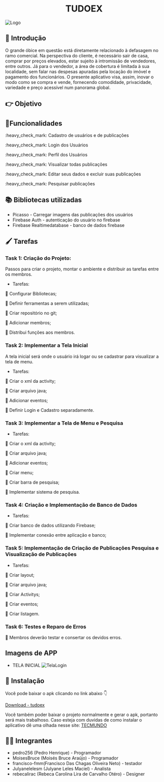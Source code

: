 
<h1 align="center"> TUDOEX </h1>

![Logo](https://res.cloudinary.com/dzf56esap/image/upload/v1605906242/tdx/TudoE_i3kfrc.png)


## 📃 **Introdução**
  O grande óbice em questão está diretamente relacionado à defasagem no ramo comercial.   Na perspectiva do cliente, é necessário sair de casa, comprar por preços elevados, estar sujeito à intromissão de vendedores, entre outros. Já para o vendedor, a área de cobertura é limitada à sua localidade, sem falar nas despesas apuradas pela locação do imóvel e pagamento dos funcionários. O presente aplicativo visa, assim, inovar o modo como se compra e vende, fornecendo comodidade, privacidade, variedade e preço acessível num panorama global.
## 👉 **Objetivo**
##  📑**Funcionalidades**
<p>:heavy_check_mark: Cadastro de usuários e de publicações</p>
<p>:heavy_check_mark: Login dos Usuários </p>
<p>:heavy_check_mark: Perfil dos Usuários</p>
<p>:heavy_check_mark: Visualizar todas publicações</p>
<p>:heavy_check_mark: Editar seus dados e excluir suas publicações</p>
<p>:heavy_check_mark: Pesquisar publicações</p>

## 📚 **Bibliotecas utilizadas**
<ul>
  <li>Picasso - Carregar imagens das publicações dos usuários</li>
  <li>Firebase Auth - autenticação do usuário no firebase</li>
  <li>Firebase Realtimedatabase - banco de dados firebase</li>
</ul>

## 🖌 **Tarefas**

### Task 1: Criação do Projeto:
Passos para criar o projeto, montar o ambiente e distribuir as tarefas entre os membros.
* Tarefas:
<p>📍 Configurar Bibliotecas;</p>
<p>📍 Definir ferramentas a serem utilizadas;</p>
<p>📍 Criar repositório no git;</p>
<p>📍 Adicionar membros;</p>
<p>📍 Distribui funções aos membros.</p>

### Task 2: Implementar a Tela Inicial
A tela inicial será onde o usuário irá logar ou se cadastrar para visualizar a tela de menu.
* Tarefas:
<p>📍 Criar o xml da activity;</p>
<p>📍 Criar arquivo java;</p>
<p>📍 Adicionar eventos;</p>
<p>📍 Definir Login e Cadastro separadamente.</p>

### Task 3: Implementar a Tela de Menu e Pesquisa
* Tarefas:
<p>📍 Criar o xml da activity;</p>
<p>📍 Criar arquivo java;</p>
<p>📍 Adicionar eventos;</p>
<p>📍 Criar menu;</p>
<p>📍 Criar barra de pesquisa;</p>
<p>📍 Implementar sistema de pesquisa.</p>

### Task 4: Criação e Implementação de Banco de Dados 
* Tarefas:
<p>📍 Criar banco de dados utilizando Firebase;</p>
<p>📍 Implementar conexão entre aplicação e banco;</p>

### Task 5: Implementação de Criação de Publicações Pesquisa e Visualização de Publicações
* Tarefas:
<p>📍 Criar layout;</p>
<p>📍 Criar arquivo java;</p>
<p>📍 Criar Activitys;</p>
<p>📍 Criar eventos;</p>
<p>📍 Criar listagem.</p>

### Task 6: Testes e Reparo de Erros
<p>📍 Membros deverão testar e consertar os devidos erros.</p>

## Imagens de APP
  * TELA INICIAL
![TelaLogin](https://res.cloudinary.com/dzf56esap/image/upload/v1605910968/tdx/WhatsApp_Image_2020-11-20_at_18.20.36_1_f5sr3c.jpg)

## 📲 **Instalação**

Você pode baixar o apk clicando no link abaixo 👇

[Download - tudoex](https://www.mediafire.com/file/f1ka50wgph0swmu/tudoex.apk/file)

Você também poder baixar o projeto normalmente e gerar o apk, portanto será mais trabalhoso.
Caso esteja com duvidas de como instalar o aplicativo dê uma olhada nesse site: [TECMUNDO](https://www.tecmundo.com.br/tutorial/51473-android-como-instalar-aplicativos-apk.htm)

## 👩‍💻 **Integrantes**
<ul>
  <li>pedro256 (Pedro Henrique) - Programador</il>
  <li>MoisesBruce (Moisés Bruce Araújo) - Programador</li>
  <li>francisco-fmm(Francisco Das Chagas Oliveira Neto) - testador</il>
  <li>Julyanelelesm (Julyane Leles Maciel) - Analista</il>
  <li>rebecalirac (Rebeca Carolina Lira de Carvalho Otéro) - Designer</il>
</ul>

